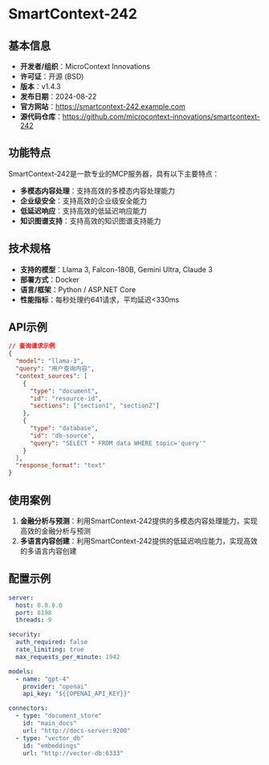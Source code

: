 # SmartContext-242

## 基本信息

- **开发者/组织**：MicroContext Innovations
- **许可证**：开源 (BSD)
- **版本**：v1.4.3
- **发布日期**：2024-08-22
- **官方网站**：https://smartcontext-242.example.com
- **源代码仓库**：https://github.com/microcontext-innovations/smartcontext-242

## 功能特点

SmartContext-242是一款专业的MCP服务器，具有以下主要特点：

- **多模态内容处理**：支持高效的多模态内容处理能力
- **企业级安全**：支持高效的企业级安全能力
- **低延迟响应**：支持高效的低延迟响应能力
- **知识图谱支持**：支持高效的知识图谱支持能力


## 技术规格

- **支持的模型**：Llama 3, Falcon-180B, Gemini Ultra, Claude 3
- **部署方式**：Docker
- **语言/框架**：Python / ASP.NET Core
- **性能指标**：每秒处理约641请求，平均延迟<330ms

## API示例

```json
// 查询请求示例
{
  "model": "llama-3",
  "query": "用户查询内容",
  "context_sources": [
    {
      "type": "document",
      "id": "resource-id",
      "sections": ["section1", "section2"]
    },
    {
      "type": "database",
      "id": "db-source",
      "query": "SELECT * FROM data WHERE topic='query'"
    }
  ],
  "response_format": "text"
}
```

## 使用案例

1. **金融分析与预测**：利用SmartContext-242提供的多模态内容处理能力，实现高效的金融分析与预测
2. **多语言内容创建**：利用SmartContext-242提供的低延迟响应能力，实现高效的多语言内容创建


## 配置示例

```yaml
server:
  host: 0.0.0.0
  port: 8198
  threads: 9

security:
  auth_required: false
  rate_limiting: true
  max_requests_per_minute: 1942

models:
  - name: "gpt-4"
    provider: "openai"
    api_key: "${{OPENAI_API_KEY}}"

connectors:
  - type: "document_store"
    id: "main_docs"
    url: "http://docs-server:9200"
  - type: "vector_db"
    id: "embeddings"
    url: "http://vector-db:6333"
```